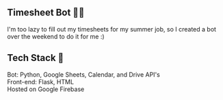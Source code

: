 ## Timesheet Bot 🤖🤯

I'm too lazy to fill out my timesheets for my summer job, so I created a bot over the weekend to do it for me :)

## Tech Stack 👾

Bot: Python, Google Sheets, Calendar, and Drive API's<br>
Front-end: Flask, HTML<br>
Hosted on Google Firebase<br>

##
